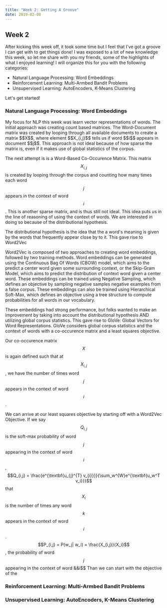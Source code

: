 ```yaml
---
title: "Week 2: Getting A Groove"
date: 2019-02-08
---
```

## Week 2 
After kicking this week off, it took some time but I feel that I've got a groove I can get with to get things done! 
I was exposed to a lot of  new knowledge this week, so let me share with you my friends, some of the highlights  of what I enjoyed learning! 
I will organize this for you with the following categories: 
<ul>
    <li> Natural Language Processing: Word Embeddings  </li>
    <li> Reinforcement Learning: Multi-Armbed Bandit Problems </li>
    <li> Unsupervised Learning: AutoEncoders, K-Means Clustering </li>
</ul>
Let's get started! 

<h3> Natural Language Processing: Word Embeddings</h3>
My focus for NLP this week was learn vector representations of words. The initial approach was creating count based
matrices. The Word-Document matrix was created by looping through all available documents to create a matrix $$X$$, 
where element $$X_{i,j}$$ tells us if word $$i$$ appears in document $$j$$. This approach is not ideal because of how 
sparse the matrix is, even if it makes use of global statistics of the corpus.

The next attempt is is a Word-Based Co-Occurence Matrix. This matrix $$X_{i,j}$$ is created by looping through the corpus 
and counting how many times each word $$j$$ appears in the context of word $$i$$. This is another sparse matrix, and 
is thus still not ideal. This idea puts us in the line of reasoning of using the context of words. We are interested
in doing so because of the distributional hypothesis.

The distributional hypothesis is the idea that the a word's meaning is given by the words that frequently appear close
by to it. This gave rise to Word2Vec

Word2Vec is composed of two approaches to creating word embeddings, followed by two training methods. Word embeddings can
be generated using the Continuous Bag Of Words (CBOW) model, which aims to the predict a center word given some surrounding
 context, or the Skip-Gram Model, which aims to predict the distribution of context word given a center word. These embeddings can
 be trained using Negative Sampling, which defines an objective by sampling negative samples negative examples from a
 false corpus. These embeddings can also be trained using Hierarchical Soft-Max, which defines an objective using a 
 tree structure to compute probabilities for all words in our vocabulary. 
 
These embeddings had strong performance, but folks wanted to make an improvement by taking into account the distributional 
hypothesis AND utilizing global corpus statistics. This gave rise to GloVe: Global Vectors for Word Representations.
GloVe considers global corpus statistics and the context of words with a co-occurence matrix and a least squares objective.

Our co-occurence matrix $$X$$ is again defined such that at  $$X_{i,j}$$, we have the number of times word $$j$$ appears
in the context of word $$i$$. 

We can arrive at our least squares objective by starting off with a Word2Vec Objective. If we say $$Q_{i,j}$$ is the 
soft-max probability of word $$j$$ appearing in the context of word $$i$$, $$Q_{i,j} = \frac{e^{\textbf{u_{j}^{T} v_{i}}}}{\sum_w^{W}e^{\textbf{u_w^T v_i}}}$$
that $$X_i$$ is the number of times any word $$k$$ appears in the context of word $$i$$. 
$$P_{i,j} = P(w_j| w_i) = \frac{X_{i,j}}{X_i}$$, the probability of word $$j$$ appearing in the context of word &&i$$ 
Than we can start with the objective of the 

 
 

<h3> Reinforcement Learning: Multi-Armbed Bandit Problems</h3> 

<h3> Unsupervised Learning: AutoEncoders, K-Means Clustering </h3> 